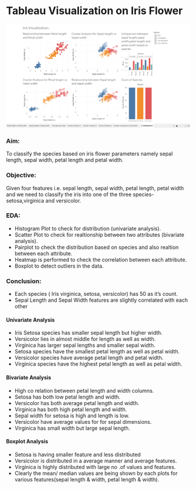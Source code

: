 # Tableau Visualization on Iris Flower
![](irisflower.png)
### Aim:
To classify the species based on iris flower parameters namely sepal length, sepal width, petal length and petal width.
### Objective:
Given four features i.e. sepal length, sepal width, petal length, petal width and we need to classify the iris into one of the three species- setosa,virginica and versicolor.
### EDA:
- Histogram Plot to check for distribution (univariate analysis).
- Scatter Plot to check for realtionship between two attributes (bivariate analysis).
- Pairplot to check the distribution based on species and also realtion between each attribute.
- Heatmap is performed to check the correlation between each attribute.
- Boxplot to detect outliers in the data.
### Conclusion:
- Each species ( Iris virginica, setosa, versicolor) has 50 as it’s count.
- Sepal Length and Sepal Width features are slightly correlated with each other
#### **Univariate Analysis**
- Iris Setosa species has smaller sepal length but higher width.
- Versicolor lies in almost middle for length as well as width.
- Virginica has larger sepal lengths and smaller sepal width.
- Setosa species have the smallest petal length as well as petal width.
- Versicolor species have average petal length and petal width.
- Virginica species have the highest petal length as well as petal width.
#### **Bivariate Analysis**
- High co relation between petal length and width columns.
- Setosa has both low petal length and width.
- Versicolor has both average petal length and width.
- Virginica has both high petal length and width.
- Sepal width for setosa is high and length is low.
- Versicolor have average values for for sepal dimensions.
- Virginica has small width but large sepal length.
#### **Boxplot Analysis**
- Setosa is having smaller feature and less distributed
- Versicolor is distributed in a average manner and average features.
- Virginica is highly distributed with large no .of values and features.
- Clearly the mean/ median values are being shown by each plots for various features(sepal length & width, petal length & width).
